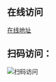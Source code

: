 <!-- # 吃什么？！
纯属娱乐，灵感来源于微博某条消息（忘记出处了，知情者请告知于我），记得当时是个PC页面，于是做了个Mobile页面。 -->
## 在线访问
[在线地址](http://eat.wenlong.ink)
## 扫码访问：
![扫码访问](http://eat.wenlong.ink/images/qr.png)
<!-- # 感谢
- [Yeoman](http://yeoman.io/)
- [Code Pen](http://codepen.io/)
- [Swiper](http://idangero.us/swiper/)
- 葛优大大友情客串
- 傅园慧同学的表情包 -->


